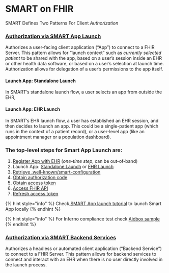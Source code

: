 # SMART on FHIR

SMART Defines Two Patterns For Client _Authorization_

### [**Authorization via SMART App Launch**](http://build.fhir.org/ig/HL7/smart-app-launch/app-launch.html)

Authorizes a user-facing client application (“App”) to connect to a FHIR Server. This pattern allows for “launch context” such as _currently selected patient_ to be shared with the app, based on a user’s session inside an EHR or other health data software, or based on a user’s selection at launch time. Authorization allows for delegation of a user’s permissions to the app itself.

#### Launch App: Standalone Launch

In SMART’s standalone launch flow, a user selects an app from outside the EHR,

#### Launch App: EHR Launch

In SMART’s EHR launch flow, a user has established an EHR session, and then decides to launch an app. This could be a single-patient app (which runs in the context of a patient record), or a user-level app (like an appointment manager or a population dashboard).

### The top-level steps for Smart App Launch are:

1. [Register App with EHR](https://build.fhir.org/ig/HL7/smart-app-launch/app-launch.html#step-1-register) (_one-time step_, can be out-of-band)
2. Launch App: [Standalone Launch](https://build.fhir.org/ig/HL7/smart-app-launch/app-launch.html#step-2-launch-standalone) or [EHR Launch](https://build.fhir.org/ig/HL7/smart-app-launch/app-launch.html#step-2-launch-ehr)
3. [Retrieve .well-known/smart-configuration](https://build.fhir.org/ig/HL7/smart-app-launch/app-launch.html#step-3-discovery)
4. [Obtain authorization code](https://build.fhir.org/ig/HL7/smart-app-launch/app-launch.html#step-4-authorization-code)
5. [Obtain access token](https://build.fhir.org/ig/HL7/smart-app-launch/app-launch.html#step-5-access-token)
6. [Access FHIR API](https://build.fhir.org/ig/HL7/smart-app-launch/app-launch.html#step-6-fhir-api)
7. [Refresh access token](https://build.fhir.org/ig/HL7/smart-app-launch/app-launch.html#step-7-refresh)

{% hint style="info" %}
Check[ SMART App launch tutorial](smart-of-fhir.md) to launch Smart App locally
{% endhint %}

{% hint style="info" %}
For Inferno compliance test check [Aidbox sample](https://github.com/Aidbox/aidbox-project-samples)
{% endhint %}

### [**Authorization via SMART Backend Services**](http://build.fhir.org/ig/HL7/smart-app-launch/backend-services.html)

Authorizes a headless or automated client application (“Backend Service”) to connect to a FHIR Server. This pattern allows for backend services to connect and interact with an EHR when there is no user directly involved in the launch process.


